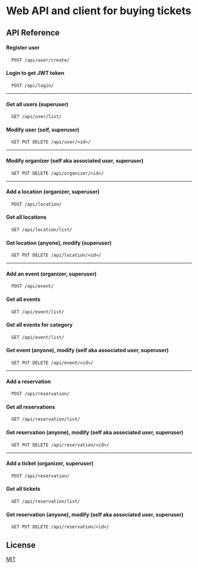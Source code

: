 
# Web API and client for buying tickets

## API Reference

#### Register user
```http
  POST /api/user/create/
```
#### Login to get JWT token
```http
  POST /api/login/
```
---
#### Get all users (superuser)
```http
  GET /api/user/list/
```
#### Modify user (self, superuser)
```http
  GET PUT DELETE /api/user/<id>/
```
---
#### Modify organizer (self aka associated user, superuser)
```http
  GET PUT DELETE /api/organizer/<id>/
```
---
#### Add a location (organizer, superuser)
```http
  POST /api/location/
```
#### Get all locations
```http
  GET /api/location/list/
```
#### Get location (anyone), modify (superuser)
```http
  GET PUT DELETE /api/location/<id>/
```
---
#### Add an event (organizer, superuser)
```http
  POST /api/event/
```
#### Get all events
```http
  GET /api/event/list/
```
#### Get all events for category
```http
  GET /api/event/list/
```
#### Get event (anyone), modify (self aka associated user, superuser)
```http
  GET PUT DELETE /api/event/<id>/
```
---
#### Add a reservation
```http
  POST /api/reservation/
```
#### Get all reservations
```http
  GET /api/reservation/list/
```
#### Get reservation (anyone), modify (self aka associated user, superuser)
```http
  GET PUT DELETE /api/reservation/<id>/
```
---
#### Add a ticket (organizer, superuser)
```http
  POST /api/reservation/
```
#### Get all tickets 
```http
  GET /api/reservation/list/
```
#### Get reservation (anyone), modify (self aka associated user, superuser)
```http
  GET PUT DELETE /api/reservation/<id>/
```
## License

[MIT](https://choosealicense.com/licenses/mit/)

